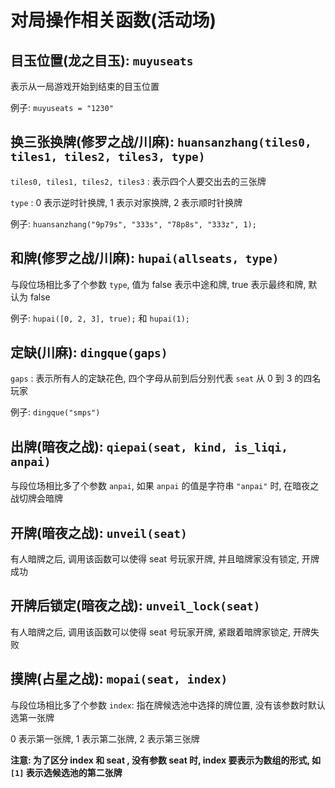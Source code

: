 # 对局操作相关函数(活动场)

## 目玉位置(龙之目玉): `muyuseats` 

表示从一局游戏开始到结束的目玉位置

例子: `muyuseats = "1230"`

## 换三张换牌(修罗之战/川麻): `huansanzhang(tiles0, tiles1, tiles2, tiles3, type)`

`tiles0, tiles1, tiles2, tiles3` : 表示四个人要交出去的三张牌

`type` : 0 表示逆时针换牌, 1 表示对家换牌, 2 表示顺时针换牌

例子: `huansanzhang("9p79s", "333s", "78p8s", "333z", 1);`

## 和牌(修罗之战/川麻): `hupai(allseats, type)`

与段位场相比多了个参数 `type`, 值为 false 表示中途和牌, true 表示最终和牌, 默认为 false

例子: `hupai([0, 2, 3], true);` 和 `hupai(1);`

## 定缺(川麻): `dingque(gaps)`

`gaps` : 表示所有人的定缺花色, 四个字母从前到后分别代表 `seat` 从 0 到 3 的四名玩家

例子: `dingque("smps")`

## 出牌(暗夜之战): `qiepai(seat, kind, is_liqi, anpai)`

与段位场相比多了个参数 `anpai`, 如果 `anpai` 的值是字符串 `"anpai"` 时, 在暗夜之战切牌会暗牌

## 开牌(暗夜之战): `unveil(seat)`

有人暗牌之后, 调用该函数可以使得 seat 号玩家开牌, 并且暗牌家没有锁定, 开牌成功

## 开牌后锁定(暗夜之战): `unveil_lock(seat)`

有人暗牌之后, 调用该函数可以使得 seat 号玩家开牌, 紧跟着暗牌家锁定, 开牌失败

## 摸牌(占星之战): `mopai(seat, index)`

与段位场相比多了个参数 `index`: 指在牌候选池中选择的牌位置, 没有该参数时默认选第一张牌

0 表示第一张牌, 1 表示第二张牌, 2 表示第三张牌

**注意: 为了区分 index 和 seat , 没有参数 seat 时, index 要表示为数组的形式, 如 `[1]` 表示选候选池的第二张牌**
